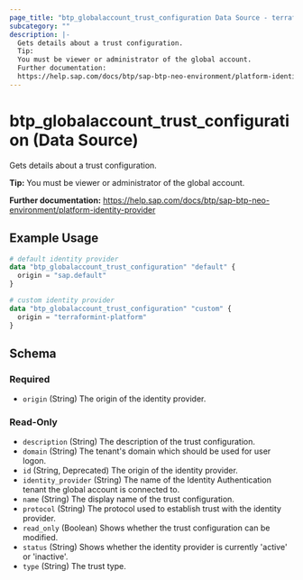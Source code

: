 ```yaml
---
page_title: "btp_globalaccount_trust_configuration Data Source - terraform-provider-btp"
subcategory: ""
description: |-
  Gets details about a trust configuration.
  Tip:
  You must be viewer or administrator of the global account.
  Further documentation:
  https://help.sap.com/docs/btp/sap-btp-neo-environment/platform-identity-provider
---
```


# btp_globalaccount_trust_configuration (Data Source)

Gets details about a trust configuration.

__Tip:__
You must be viewer or administrator of the global account.

__Further documentation:__
<https://help.sap.com/docs/btp/sap-btp-neo-environment/platform-identity-provider>

## Example Usage

```terraform
# default identity provider
data "btp_globalaccount_trust_configuration" "default" {
  origin = "sap.default"
}

# custom identity provider
data "btp_globalaccount_trust_configuration" "custom" {
  origin = "terraformint-platform"
}
```

<!-- schema generated by tfplugindocs -->
## Schema

### Required

- `origin` (String) The origin of the identity provider.

### Read-Only

- `description` (String) The description of the trust configuration.
- `domain` (String) The tenant's domain which should be used for user logon.
- `id` (String, Deprecated) The origin of the identity provider.
- `identity_provider` (String) The name of the Identity Authentication tenant the global account is connected to.
- `name` (String) The display name of the trust configuration.
- `protocol` (String) The protocol used to establish trust with the identity provider.
- `read_only` (Boolean) Shows whether the trust configuration can be modified.
- `status` (String) Shows whether the identity provider is currently 'active' or 'inactive'.
- `type` (String) The trust type.